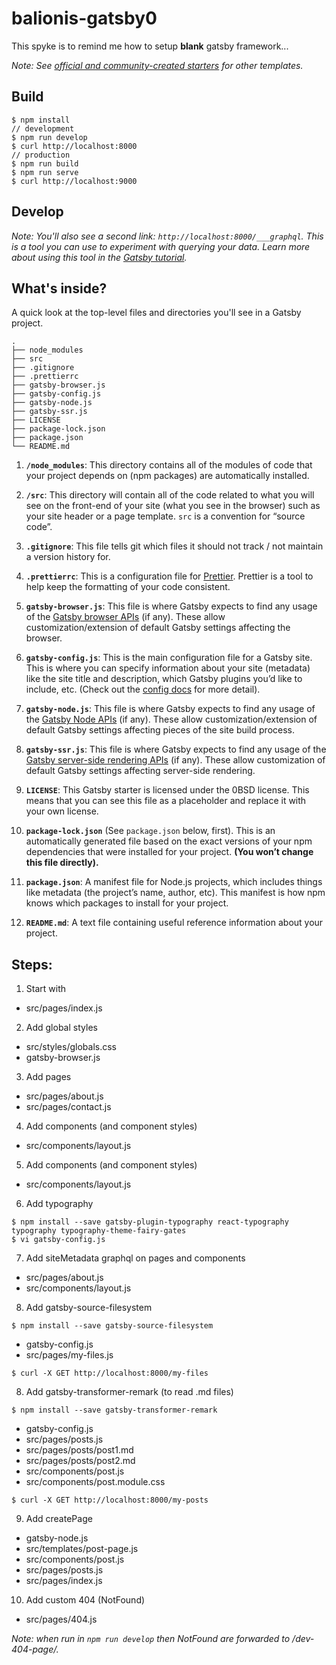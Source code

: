 # balionis-gatsby0

This spyke is to remind me how to setup __blank__ gatsby framework... 

_Note: See [official and community-created starters](https://www.gatsbyjs.com/docs/gatsby-starters/) for other templates._

## Build 

```
$ npm install
// development
$ npm run develop 
$ curl http://localhost:8000
// production
$ npm run build
$ npm run serve
$ curl http://localhost:9000
```

## Develop

_Note: You'll also see a second link: _`http://localhost:8000/___graphql`_. This is a tool you can use to experiment with querying your data. 
Learn more about using this tool in the [Gatsby tutorial](https://www.gatsbyjs.com/tutorial/part-five/#introducing-graphiql)._


## What's inside?

A quick look at the top-level files and directories you'll see in a Gatsby project.

    .
    ├── node_modules
    ├── src
    ├── .gitignore
    ├── .prettierrc
    ├── gatsby-browser.js
    ├── gatsby-config.js
    ├── gatsby-node.js
    ├── gatsby-ssr.js
    ├── LICENSE
    ├── package-lock.json
    ├── package.json
    └── README.md

1.  **`/node_modules`**: This directory contains all of the modules of code that your project depends on (npm packages) are automatically installed.

2.  **`/src`**: This directory will contain all of the code related to what you will see on the front-end of your site (what you see in the browser) such as your site header or a page template. `src` is a convention for “source code”.

3.  **`.gitignore`**: This file tells git which files it should not track / not maintain a version history for.

4.  **`.prettierrc`**: This is a configuration file for [Prettier](https://prettier.io/). Prettier is a tool to help keep the formatting of your code consistent.

5.  **`gatsby-browser.js`**: This file is where Gatsby expects to find any usage of the [Gatsby browser APIs](https://www.gatsbyjs.com/docs/browser-apis/) (if any). These allow customization/extension of default Gatsby settings affecting the browser.

6.  **`gatsby-config.js`**: This is the main configuration file for a Gatsby site. This is where you can specify information about your site (metadata) like the site title and description, which Gatsby plugins you’d like to include, etc. (Check out the [config docs](https://www.gatsbyjs.com/docs/gatsby-config/) for more detail).

7.  **`gatsby-node.js`**: This file is where Gatsby expects to find any usage of the [Gatsby Node APIs](https://www.gatsbyjs.com/docs/node-apis/) (if any). These allow customization/extension of default Gatsby settings affecting pieces of the site build process.

8.  **`gatsby-ssr.js`**: This file is where Gatsby expects to find any usage of the [Gatsby server-side rendering APIs](https://www.gatsbyjs.com/docs/ssr-apis/) (if any). These allow customization of default Gatsby settings affecting server-side rendering.

9.  **`LICENSE`**: This Gatsby starter is licensed under the 0BSD license. This means that you can see this file as a placeholder and replace it with your own license.

10. **`package-lock.json`** (See `package.json` below, first). This is an automatically generated file based on the exact versions of your npm dependencies that were installed for your project. **(You won’t change this file directly).**

11. **`package.json`**: A manifest file for Node.js projects, which includes things like metadata (the project’s name, author, etc). This manifest is how npm knows which packages to install for your project.

12. **`README.md`**: A text file containing useful reference information about your project.

## Steps: 

1. Start with 
- src/pages/index.js 

2. Add global styles
- src/styles/globals.css
- gatsby-browser.js

3. Add pages
- src/pages/about.js 
- src/pages/contact.js 

4. Add components (and component styles)
- src/components/layout.js

5. Add components (and component styles)
- src/components/layout.js

6. Add typography

```
$ npm install --save gatsby-plugin-typography react-typography typography typography-theme-fairy-gates
$ vi gatsby-config.js
```

7. Add siteMetadata graphql on pages and components
- src/pages/about.js
- src/components/layout.js

8. Add gatsby-source-filesystem 
```
$ npm install --save gatsby-source-filesystem
```
- gatsby-config.js
- src/pages/my-files.js
```
$ curl -X GET http://localhost:8000/my-files
```

8. Add gatsby-transformer-remark (to read .md files)
```
$ npm install --save gatsby-transformer-remark
```
- gatsby-config.js
- src/pages/posts.js
- src/pages/posts/post1.md
- src/pages/posts/post2.md
- src/components/post.js
- src/components/post.module.css
```
$ curl -X GET http://localhost:8000/my-posts
```

9. Add createPage
- gatsby-node.js
- src/templates/post-page.js
- src/components/post.js 
- src/pages/posts.js
- src/pages/index.js

10. Add custom 404 (NotFound)
- src/pages/404.js

_Note: when run in ```npm run develop``` then NotFound are forwarded to /dev-404-page/._   